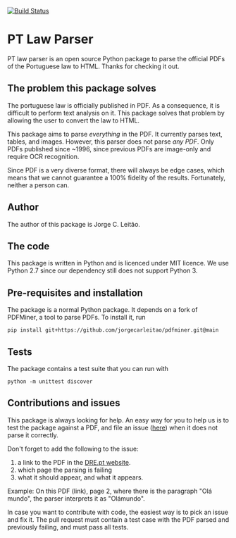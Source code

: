 [![Build Status](https://travis-ci.org/jorgecarleitao/pt_law_parser.svg)](https://travis-ci.org/jorgecarleitao/pt_law_parser)

# PT Law Parser

PT law parser is an open source Python package to parse the official PDFs of the
Portuguese law to HTML. Thanks for checking it out.

## The problem this package solves

The portuguese law is officially published in PDF. As a consequence, it is
difficult to perform text analysis on it. This package solves that problem by
allowing the user to convert the law to HTML.

This package aims to parse *everything* in the PDF. It currently parses text,
tables, and images. However, this parser does not parse *any PDF*. Only PDFs
published since ~1996, since previous PDFs are image-only and require OCR
recognition.

Since PDF is a very diverse format, there will always be edge cases, which means
that we cannot guarantee a 100% fidelity of the results. Fortunately, neither a
person can.

## Author

The author of this package is Jorge C. Leitão.

## The code

This package is written in Python and is licenced under MIT licence.
We use Python 2.7 since our dependency still does not support Python 3.

## Pre-requisites and installation

The package is a normal Python package. It depends on a fork of PDFMiner, a tool
to parse PDFs. To install it, run

`pip install git+https://github.com/jorgecarleitao/pdfminer.git@main`

## Tests

The package contains a test suite that you can run with

`python -m unittest discover`

## Contributions and issues

This package is always looking for help. An easy way for you to help us is to test
the package against a PDF, and file an issue ([here](https://github.com/jorgecarleitao/pt_law_parser/issues))
when it does not parse it correctly.

Don't forget to add the following to the issue: 

1. a link to the PDF in the [DRE.pt website](https://dre.pt/).
2. which page the parsing is failing
3. what it should appear, and what it appears.

Example: On this PDF (link), page 2, where there is the paragraph "Olá mundo",
the parser interprets it as "Olámundo".

In case you want to contribute with code, the easiest way is to pick an issue
and fix it. The pull request must contain a test case with the PDF parsed and
previously failing, and must pass all tests.
